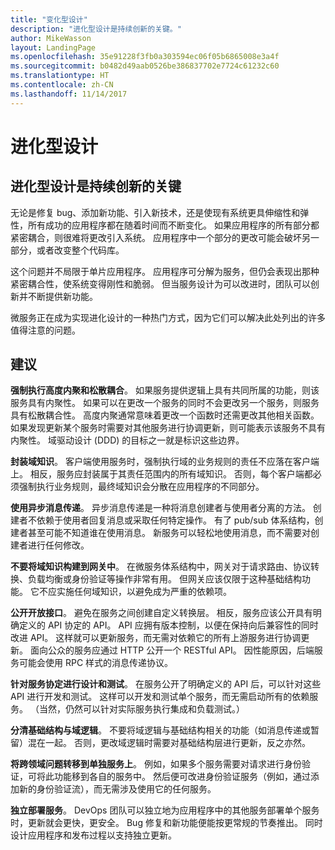 ```yaml
---
title: "变化型设计"
description: "进化型设计是持续创新的关键。"
author: MikeWasson
layout: LandingPage
ms.openlocfilehash: 35e91228f3fb0a303594ec06f05b6865008e3a4f
ms.sourcegitcommit: b0482d49aab0526be386837702e7724c61232c60
ms.translationtype: HT
ms.contentlocale: zh-CN
ms.lasthandoff: 11/14/2017
---
```

# <a name="design-for-evolution"></a>进化型设计

## <a name="an-evolutionary-design-is-key-for-continuous-innovation"></a>进化型设计是持续创新的关键

无论是修复 bug、添加新功能、引入新技术，还是使现有系统更具伸缩性和弹性，所有成功的应用程序都在随着时间而不断变化。 如果应用程序的所有部分都紧密耦合，则很难将更改引入系统。 应用程序中一个部分的更改可能会破坏另一部分，或者改变整个代码库。

这个问题并不局限于单片应用程序。 应用程序可分解为服务，但仍会表现出那种紧密耦合性，使系统变得刚性和脆弱。 但当服务设计为可以改进时，团队可以创新并不断提供新功能。 

微服务正在成为实现进化设计的一种热门方式，因为它们可以解决此处列出的许多值得注意的问题。

## <a name="recommendations"></a>建议

**强制执行高度内聚和松散耦合**。 如果服务提供逻辑上具有共同所属的功能，则该服务具有内聚性。 如果可以在更改一个服务的同时不会更改另一个服务，则服务具有松散耦合性。 高度内聚通常意味着更改一个函数时还需更改其他相关函数。 如果发现更新某个服务时需要对其他服务进行协调更新，则可能表示该服务不具有内聚性。 域驱动设计 (DDD) 的目标之一就是标识这些边界。

**封装域知识**。 客户端使用服务时，强制执行域的业务规则的责任不应落在客户端上。 相反，服务应封装属于其责任范围内的所有域知识。 否则，每个客户端都必须强制执行业务规则，最终域知识会分散在应用程序的不同部分。 

**使用异步消息传递**。 异步消息传递是一种将消息创建者与使用者分离的方法。 创建者不依赖于使用者回复消息或采取任何特定操作。 有了 pub/sub 体系结构，创建者甚至可能不知道谁在使用消息。 新服务可以轻松地使用消息，而不需要对创建者进行任何修改。

**不要将域知识构建到网关中**。 在微服务体系结构中，网关对于请求路由、协议转换、负载均衡或身份验证等操作非常有用。 但网关应该仅限于这种基础结构功能。 它不应实施任何域知识，以避免成为严重的依赖项。

**公开开放接口**。 避免在服务之间创建自定义转换层。 相反，服务应该公开具有明确定义的 API 协定的 API。 API 应拥有版本控制，以便在保持向后兼容性的同时改进 API。 这样就可以更新服务，而无需对依赖它的所有上游服务进行协调更新。 面向公众的服务应通过 HTTP 公开一个 RESTful API。 因性能原因，后端服务可能会使用 RPC 样式的消息传递协议。 

**针对服务协定进行设计和测试**。 在服务公开了明确定义的 API 后，可以针对这些 API 进行开发和测试。 这样可以开发和测试单个服务，而无需启动所有的依赖服务。 （当然，仍然可以针对实际服务执行集成和负载测试。）

**分清基础结构与域逻辑**。 不要将域逻辑与基础结构相关的功能（如消息传递或暂留）混在一起。 否则，更改域逻辑时需要对基础结构层进行更新，反之亦然。 

**将跨领域问题转移到单独服务上**。 例如，如果多个服务需要对请求进行身份验证，可将此功能移到各自的服务中。 然后便可改进身份验证服务（例如，通过添加新的身份验证流），而无需涉及使用它的任何服务。

**独立部署服务**。 DevOps 团队可以独立地为应用程序中的其他服务部署单个服务时，更新就会更快，更安全。 Bug 修复和新功能便能按更常规的节奏推出。 同时设计应用程序和发布过程以支持独立更新。